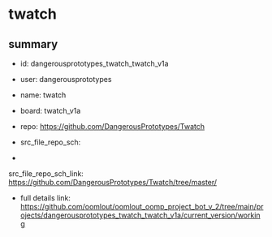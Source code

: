 # twatch
 
## summary 
* id: dangerousprototypes_twatch_twatch_v1a
* user: dangerousprototypes
* name: twatch
* board: twatch_v1a
* repo: https://github.com/DangerousPrototypes/Twatch



* src_file_repo_sch: 
*
 src_file_repo_sch_link: https://github.com/DangerousPrototypes/Twatch/tree/master/
* full details link: https://github.com/oomlout/oomlout_oomp_project_bot_v_2/tree/main/projects/dangerousprototypes_twatch_twatch_v1a/current_version/working  






